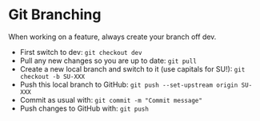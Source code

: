 # Git Branching

When working on a feature, always create your branch off dev. 

* First switch to dev: `git checkout dev`
* Pull any new changes so you are up to date: `git pull`
* Create a new local branch and switch to it (use capitals for SU!): `git checkout -b SU-XXX`
* Push this local branch to GitHub: `git push --set-upstream origin SU-XXX`
* Commit as usual with: `git commit -m "Commit message"`
* Push changes to GitHub with: `git push`
